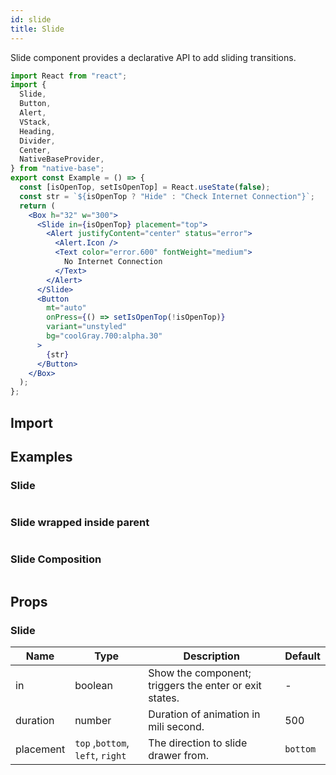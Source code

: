 ```yaml
---
id: slide
title: Slide
---
```


Slide component provides a declarative API to add sliding transitions.

```jsx isShowcase
import React from "react";
import {
  Slide,
  Button,
  Alert,
  VStack,
  Heading,
  Divider,
  Center,
  NativeBaseProvider,
} from "native-base";
export const Example = () => {
  const [isOpenTop, setIsOpenTop] = React.useState(false);
  const str = `${isOpenTop ? "Hide" : "Check Internet Connection"}`;
  return (
    <Box h="32" w="300">
      <Slide in={isOpenTop} placement="top">
        <Alert justifyContent="center" status="error">
          <Alert.Icon />
          <Text color="error.600" fontWeight="medium">
            No Internet Connection
          </Text>
        </Alert>
      </Slide>
      <Button
        mt="auto"
        onPress={() => setIsOpenTop(!isOpenTop)}
        variant="unstyled"
        bg="coolGray.700:alpha.30"
      >
        {str}
      </Button>
    </Box>
  );
};
```

## Import

## Examples

### Slide

```ComponentSnackPlayer path=components,composites,Transitions,Slide.tsx

```

### Slide wrapped inside parent

```ComponentSnackPlayer path=components,composites,Transitions,SlideWrapped.tsx

```

### Slide Composition

```ComponentSnackPlayer path=components,composites,Transitions,SlideComposition.tsx

```

## Props

### Slide

| Name      | Type                             | Description                                            | Default  |
| --------- | -------------------------------- | ------------------------------------------------------ | -------- |
| in        | boolean                          | Show the component; triggers the enter or exit states. | -        |
| duration  | number                           | Duration of animation in mili second.                  | 500      |
| placement | `top` ,`bottom`, `left`, `right` | The direction to slide drawer from.                    | `bottom` |
